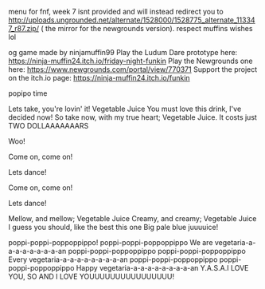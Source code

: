 menu for fnf, week 7 isnt provided and will instead redirect you to http://uploads.ungrounded.net/alternate/1528000/1528775_alternate_113347_r87.zip/ (
the mirror for the newgrounds version). respect muffins wishes lol


og game made by ninjamuffin99
Play the Ludum Dare prototype here: https://ninja-muffin24.itch.io/friday-night-funkin 
Play the Newgrounds one here: https://www.newgrounds.com/portal/view/770371 
Support the project on the itch.io page: https://ninja-muffin24.itch.io/funkin





















































popipo time


Lets take, you're lovin' it! Vegetable Juice
You must love this drink, I've decided now!
So take now, with my true heart; Vegetable Juice.
It costs just TWO DOLLAAAAAAARS

Woo!

Come on, come on!

Lets dance!

Come on, come on!

Lets dance!

Mellow, and mellow; Vegetable Juice
Creamy, and creamy; Vegetable Juice
I guess you should, like the best this one
Big pale blue juuuuice!

poppi-poppi-poppoppippo!
poppi-poppi-poppoppippo
We are vegetaria-a-a-a-a-a-a-a-a-an
poppi-poppi-poppoppippo
poppi-poppi-poppoppippo
Every vegetaria-a-a-a-a-a-a-a-a-an
poppi-poppi-poppoppippo
poppi-poppi-poppoppippo
Happy vegetaria-a-a-a-a-a-a-a-a-an
Y.A.S.A.I LOVE YOU, SO AND I LOVE YOUUUUUUUUUUUUUUUU!
